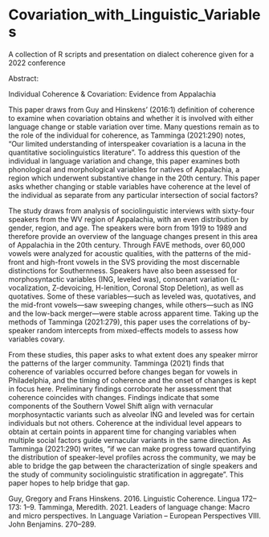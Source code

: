 # Covariation_with_Linguistic_Variables
A collection of R scripts and presentation on dialect coherence given for a 2022 conference

Abstract:

Individual Coherence & Covariation: Evidence from Appalachia

This paper draws from Guy and Hinskens’ (2016:1) definition of coherence to examine when covariation obtains and whether it is involved with either language change or stable variation over time. Many questions remain as to the role of the individual for coherence, as Tamminga (2021:290) notes, “Our limited understanding of interspeaker covariation is a lacuna in the quantitative sociolinguistics literature”. To address this question of the individual in language variation and change, this paper examines both phonological and morphological variables for natives of Appalachia, a region which underwent substantive change in the 20th century. This paper asks whether changing or stable variables have coherence at the level of the individual as separate from any particular intersection of social factors?

The study draws from analysis of sociolinguistic interviews with sixty-four speakers from the WV region of Appalachia, with an even distribution by gender, region, and age. The speakers were born from 1919 to 1989 and therefore provide an overview of the language changes present in this area of Appalachia in the 20th century. Through FAVE methods, over 60,000 vowels were analyzed for acoustic qualities, with the patterns of the mid-front and high-front vowels in the SVS providing the most discernable distinctions for Southernness. Speakers have also been assessed for morphosyntactic variables (ING, leveled was), consonant variation (L-vocalization, Z-devoicing, H-lenition, Coronal Stop Deletion), as well as quotatives. Some of these variables—such as leveled was, quotatives, and the mid-front vowels—saw sweeping changes, while others—such as ING and the low-back merger—were stable across apparent time. Taking up the methods of Tamminga (2021:279), this paper uses the correlations of by-speaker random intercepts from mixed-effects models to assess how variables covary.

From these studies, this paper asks to what extent does any speaker mirror the patterns of the larger community. Tamminga (2021) finds that coherence of variables occurred before changes began for vowels in Philadelphia, and the timing of coherence and the onset of changes is kept in focus here. Preliminary findings corroborate her assessment that coherence coincides with changes. Findings indicate that some components of the Southern Vowel Shift align with vernacular morphosyntactic variants such as alveolar ING and leveled was for certain individuals but not others. Coherence at the individual level appears to obtain at certain points in apparent time for changing variables when multiple social factors guide vernacular variants in the same direction. As Tamminga (2021:290) writes, “if we can make progress toward quantifying the distribution of speaker-level profiles across the community, we may be able to bridge the gap between the characterization of single speakers and the study of community sociolinguistic stratification in aggregate”. This paper hopes to help bridge that gap.

Guy, Gregory and Frans Hinskens. 2016. Linguistic Coherence. Lingua 172–173: 1–9.
Tamminga, Meredith. 2021. Leaders of language change: Macro and micro perspectives. In Language Variation – European Perspectives VIII. John Benjamins. 270–289.
